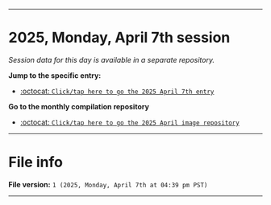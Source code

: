
***

# 2025, Monday, April 7th session

_Session data for this day is available in a separate repository._

**Jump to the specific entry:**

- [:octocat: `Click/tap here to go the 2025 April 7th entry`](https://github.com/seanpm2001/SeansLifeArchive_Images_ModernSmurfsVillage_Y2025_V4/tree/SeansLifeArchive_ModernSmurfsVillage_Y2025_V4_Main-dev/2025/04_April/07/)

**Go to the monthly compilation repository**

- [:octocat: `Click/tap here to go the 2025 April image repository`](https://github.com/seanpm2001/SeansLifeArchive_Images_ModernSmurfsVillage_Y2025_V4/)

***

# File info

**File version:** `1 (2025, Monday, April 7th at 04:39 pm PST)`

***
